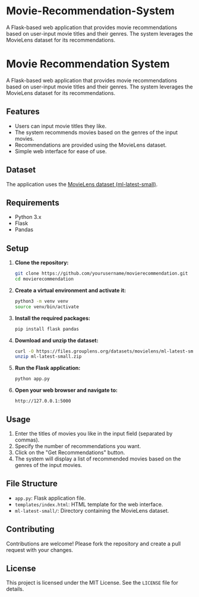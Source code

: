 # Movie-Recommendation-System
A Flask-based web application that provides movie recommendations based on user-input movie titles and their genres. The system leverages the MovieLens dataset for its recommendations.

# Movie Recommendation System

A Flask-based web application that provides movie recommendations based on user-input movie titles and their genres. The system leverages the MovieLens dataset for its recommendations.

## Features

- Users can input movie titles they like.
- The system recommends movies based on the genres of the input movies.
- Recommendations are provided using the MovieLens dataset.
- Simple web interface for ease of use.

## Dataset

The application uses the [MovieLens dataset (ml-latest-small)](https://files.grouplens.org/datasets/movielens/ml-latest-small.zip).

## Requirements

- Python 3.x
- Flask
- Pandas

## Setup

1. **Clone the repository:**
   ```sh
   git clone https://github.com/yourusername/movierecommendation.git
   cd movierecommendation
   ```

2. **Create a virtual environment and activate it:**
   ```sh
   python3 -m venv venv
   source venv/bin/activate
   ```

3. **Install the required packages:**
   ```sh
   pip install flask pandas
   ```

4. **Download and unzip the dataset:**
   ```sh
   curl -O https://files.grouplens.org/datasets/movielens/ml-latest-small.zip
   unzip ml-latest-small.zip
   ```

5. **Run the Flask application:**
   ```sh
   python app.py
   ```

6. **Open your web browser and navigate to:**
   ```
   http://127.0.0.1:5000
   ```

## Usage

1. Enter the titles of movies you like in the input field (separated by commas).
2. Specify the number of recommendations you want.
3. Click on the "Get Recommendations" button.
4. The system will display a list of recommended movies based on the genres of the input movies.

## File Structure

- `app.py`: Flask application file.
- `templates/index.html`: HTML template for the web interface.
- `ml-latest-small/`: Directory containing the MovieLens dataset.

## Contributing

Contributions are welcome! Please fork the repository and create a pull request with your changes.

## License

This project is licensed under the MIT License. See the `LICENSE` file for details.
```

